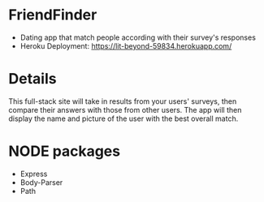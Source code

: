 # FriendFinder
* Dating app that match people according with their survey's responses
* Heroku Deployment: https://lit-beyond-59834.herokuapp.com/

# Details

This full-stack site will take in results from your users' surveys, then compare their answers with those from other users. The app will then display the name and picture of the user with the best overall match.

# NODE packages
* Express
* Body-Parser
* Path